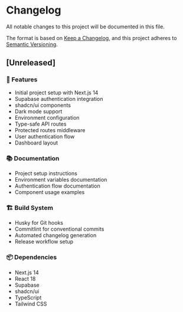 # Changelog

All notable changes to this project will be documented in this file.

The format is based on [Keep a Changelog](https://keepachangelog.com/en/1.0.0/),
and this project adheres to [Semantic Versioning](https://semver.org/spec/v2.0.0.html).

## [Unreleased]

### 🚀 Features

- Initial project setup with Next.js 14
- Supabase authentication integration
- shadcn/ui components
- Dark mode support
- Environment configuration
- Type-safe API routes
- Protected routes middleware
- User authentication flow
- Dashboard layout

### 📚 Documentation

- Project setup instructions
- Environment variables documentation
- Authentication flow documentation
- Component usage examples

### 🏗️ Build System

- Husky for Git hooks
- Commitlint for conventional commits
- Automated changelog generation
- Release workflow setup

### 📦 Dependencies

- Next.js 14
- React 18
- Supabase
- shadcn/ui
- TypeScript
- Tailwind CSS
